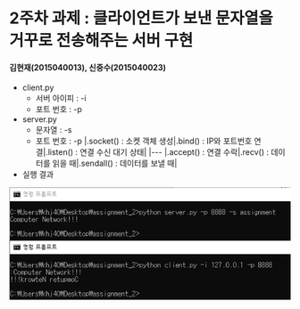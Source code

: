 2주차 과제 : 클라이언트가 보낸 문자열을 거꾸로 전송해주는 서버 구현
===
#### 김현재(2015040013), 신중수(2015040023)

* client.py
    * 서버 아이피 : -i
    * 포트 번호 : -p
* server.py
    * 문자열 : -s
    * 포트 번호 : -p
|.socket() : 소켓 객체 생성|.bind() : IP와 포트번호 연결|.listen() : 연결 수신 대기 상태|
|---
|.accept() : 연결 수락|.recv() : 데이터를 읽을 때|.sendall() : 데이터를 보낼 때|
* 실행 결과

![result](https://raw.githubusercontent.com/KHJae/Cnetwork/master/assignment_2/result.PNG)

